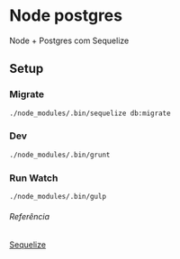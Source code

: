 # Node postgres

Node + Postgres com Sequelize

## Setup

### Migrate

```bash
./node_modules/.bin/sequelize db:migrate
```

### Dev

```bash
./node_modules/.bin/grunt
```

### Run Watch

```bash
./node_modules/.bin/gulp
```

###### Referência

[Sequelize](http://mherman.org/blog/2015/10/22/node-postgres-sequelize/)
